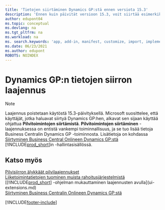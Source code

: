 ```yaml
---
title: 'Tietojen siirtäminen Dynamics GP:stä ennen versiota 15.3'
description: 'Ennen kuin päivität versioon 15.3, voit siirtää esimerkiksi asiakkaita ja toimittajia Dynamics GP:stä Business Central -sovellukseen Dynamics GP:n tietojen siirron laajennuksella.'
author: edupont04
ms.topic: conceptual
ms.devlang: na
ms.tgt_pltfrm: na
ms.workload: na
ms. search.keywords: 'app, add-in, manifest, customize, import, implement'
ms.date: 06/23/2021
ms.author: edupont
ROBOTS: NOINDEX
---
```

# <a name="the-dynamics-gp-data-migration-extension" />Dynamics GP:n tietojen siirron laajennus

> [!NOTE]
> Laajennus poistetaan käytöstä 15.3-päivityksellä. Microsoft suosittelee, että käyttäjät, jotka haluavat siirtyä Dynamics GP:hen, alkavat sen sijaan käyttää ohjattua **Pilvitoimintojen siirtämistä**. **Pilvitoimintojen siirtäminen** -laajennuksessa on entistä vankempi toiminnallisuus, ja se tuo lisää tietoja Business Centralin Dynamics GP -toiminnosta. Lisätietoja on kohdassa [Siirtyminen Business Central Onlineen Dynamics GP:stä](/dynamics365/business-central/dev-itpro/administration/migrate-dynamics-gp) [!INCLUDE[prod_short](includes/prod_short.md)]in -hallintasisällössä.

## <a name="see-also" />Katso myös

[Pilvisiirron älykkäät pilvilaajennukset](ui-extensions-data-replication.md)  
[Liiketoimintatietojen tuominen muista rahoitusjärjestelmistä](across-import-data-configuration-packages.md)  
[[!INCLUDE[prod_short](includes/prod_short.md)] -ohjelman mukauttaminen laajennusten avulla](ui-extensions.md)  
[Siirtyminen Business Centralin Onlineen Dynamics GP:stä](/dynamics365/business-central/dev-itpro/administration/migrate-dynamics-gp)  


[!INCLUDE[footer-include](includes/footer-banner.md)]
